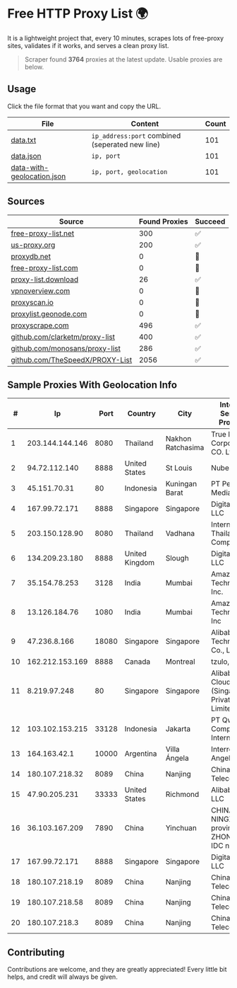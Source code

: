 
# Free HTTP Proxy List 🌍

It is a lightweight project that, every 10 minutes, scrapes lots of free-proxy sites, validates if it works, and serves a clean proxy list.


> Scraper found **3764** proxies at the latest update. Usable proxies are below.

## Usage

Click the file format that you want and copy the URL.


|File|Content|Count|
|----|-------|-----|
|[data.txt](https://raw.githubusercontent.com/themiralay/Proxy-List-World/master/data.txt)|`ip_address:port` combined (seperated new line)|101|
|[data.json](https://raw.githubusercontent.com/themiralay/Proxy-List-World/master/data.json)|`ip, port`|101|
|[data-with-geolocation.json](https://raw.githubusercontent.com/themiralay/Proxy-List-World/master/data-with-geolocation.json)|`ip, port, geolocation`|101|

## Sources

|Source|Found Proxies|Succeed|
|------|-------------|-------|
|[free-proxy-list.net](https://free-proxy-list.net)|300|✅|
|[us-proxy.org](https://www.us-proxy.org)|200|✅|
|[proxydb.net](http://proxydb.net)|0|🚫|
|[free-proxy-list.com](https://free-proxy-list.com/?page=&port=&type%5B%5D=http&type%5B%5D=https&up_time=0&search=Search)|0|🚫|
|[proxy-list.download](https://www.proxy-list.download/HTTP)|26|✅|
|[vpnoverview.com](https://vpnoverview.com/privacy/anonymous-browsing/free-proxy-servers)|0|🚫|
|[proxyscan.io](https://www.proxyscan.io)|0|🚫|
|[proxylist.geonode.com](https://proxylist.geonode.com/api/proxy-list?limit=300&page=1&sort_by=lastChecked&sort_type=desc&protocols=http,https)|0|🚫|
|[proxyscrape.com](https://api.proxyscrape.com/v2/?request=displayproxies&protocol=http&timeout=10000&country=all&ssl=all&anonymity=all)|496|✅|
|[github.com/clarketm/proxy-list](https://raw.githubusercontent.com/clarketm/proxy-list/master/proxy-list-raw.txt)|400|✅|
|[github.com/monosans/proxy-list](https://raw.githubusercontent.com/monosans/proxy-list/main/proxies/http.txt)|286|✅|
|[github.com/TheSpeedX/PROXY-List](https://raw.githubusercontent.com/TheSpeedX/PROXY-List/master/http.txt)|2056|✅|


## Sample Proxies With Geolocation Info

|#|Ip|Port|Country|City|Internet Service Provider|
|-|--|----|-------|----|-------------------------|
|1|203.144.144.146|8080|Thailand|Nakhon Ratchasima|True Internet Corporation CO. Ltd.|
|2|94.72.112.140|8888|United States|St Louis|Nubes, LLC|
|3|45.151.70.31|80|Indonesia|Kuningan Barat|PT Perwira Media Solusi|
|4|167.99.72.171|8888|Singapore|Singapore|DigitalOcean, LLC|
|5|203.150.128.90|8080|Thailand|Vadhana|Internet Thailand Company Ltd|
|6|134.209.23.180|8888|United Kingdom|Slough|DigitalOcean, LLC|
|7|35.154.78.253|3128|India|Mumbai|Amazon Technologies Inc.|
|8|13.126.184.76|1080|India|Mumbai|Amazon Technologies Inc|
|9|47.236.8.166|18080|Singapore|Singapore|Alibaba (US) Technology Co., Ltd.|
|10|162.212.153.169|8888|Canada|Montreal|tzulo, inc.|
|11|8.219.97.248|80|Singapore|Singapore|Alibaba Cloud (Singapore) Private Limited|
|12|103.102.153.215|33128|Indonesia|Jakarta|PT Qwords Company International|
|13|164.163.42.1|10000|Argentina|Villa Ángela|Interret Villa Angela SRL|
|14|180.107.218.32|8089|China|Nanjing|China Telecom|
|15|47.90.205.231|33333|United States|Richmond|Alibaba.com LLC|
|16|36.103.167.209|7890|China|Yinchuan|CHINANET NINGXIA province ZHONGWEI IDC network|
|17|167.99.72.171|8888|Singapore|Singapore|DigitalOcean, LLC|
|18|180.107.218.19|8089|China|Nanjing|China Telecom|
|19|180.107.218.58|8089|China|Nanjing|China Telecom|
|20|180.107.218.3|8089|China|Nanjing|China Telecom|



## Contributing

Contributions are welcome, and they are greatly appreciated! Every
little bit helps, and credit will always be given.

